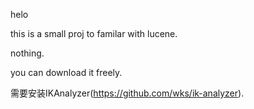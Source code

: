helo

this is a small proj to familar with lucene.


nothing.


you can download it freely.


需要安装IKAnalyzer(https://github.com/wks/ik-analyzer).

